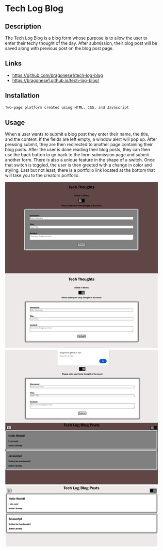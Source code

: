 # Tech Log Blog

## Description

The Tech Log Blog is a blog form whose purpose is to allow the user to enter their techy thought of the day. After submission, their blog post will be saved along with previous post on the blog post page.

## Links
- https://github.com/bragonese1/tech-log-blog
- https://bragonese1.github.io/tech-log-blog/


## Installation
```md
Two-page platform created using HTML, CSS, and Javascript
```

## Usage
When a user wants to submit a blog post they enter their name, the title, and the content. If the fields are left empty, a window alert will pop up. After pressing submit, they are then redirected to another page containing their blog posts. After the user is done reading their blog posts, they can then use the back button to go back to the form submission page and submit another form. There is also a unique feature in the shape of a switch. Once that switch is toggled, the user is then greeted with a change in color and styling. Last but not least, there is a portfolio link located at the bottom that will take you to the creators portfolio.

![alt text](assets/images/techthoughts.png)
![alt text](assets/images/techthoughtslight.png)
![alt text](assets/images/techalert.png)
![alt text](assets/images/blogposts.png)
![alt text](assets/images/blogpostslight.png)
